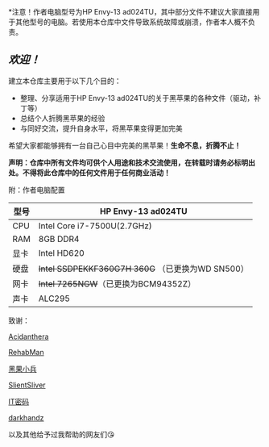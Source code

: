 *注意！作者电脑型号为HP Envy-13 ad024TU，其中部分文件不建议大家直接用于其他型号的电脑。若使用本仓库中文件导致系统故障或崩溃，作者本人概不负责。

## ***欢迎！***

建立本仓库主要用于以下几个目的：

- 整理、分享适用于HP Envy-13 ad024TU的关于黑苹果的各种文件（驱动，补丁等）
- 总结个人折腾黑苹果的经验
- 与同好交流，提升自身水平，将黑苹果变得更加完美

希望大家都能够拥有一台自己心目中完美的黑苹果！**生命不息，折腾不止！**

**声明：仓库中所有文件均可供个人用途和技术交流使用，在转载时请务必标明出处。不得将此仓库中的任何文件用于任何商业活动！**

附：作者电脑配置

| 型号 | HP Envy-13 ad024TU                                 |
| ---- | -------------------------------------------------- |
| CPU  | Intel Core i7-7500U(2.7GHz)                        |
| RAM  | 8GB DDR4                                           |
| 显卡 | Intel HD620                                        |
| 硬盘 | ~~Intel SSDPEKKF360G7H 360G~~ （已更换为WD SN500） |
| 网卡 | ~~Intel 7265NGW~~（已更换为BCM94352Z）             |
| 声卡 | ALC295                                             |



致谢：

[Acidanthera](https://github.com/acidanthera)

[RehabMan](https://github.com/RehabMan)

[黑果小兵](https://blog.daliansky.net)

[SlientSliver](https://github.com/SilentSliver)

[IT密码](https://www.itpwd.com)

[darkhandz](https://github.com/darkhandz)

以及其他给予过我帮助的网友们😘

